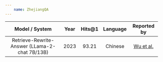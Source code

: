 ```yaml
---
    name: ZhejiangQA
---
```


|       Model / System       | Year | Hits@1 | Language |                              Reported by                              |
|:--------------------------:|:----:|:------:|:--------:|:---------------------------------------------------------------------:|
| Retrieve-Rewrite-Answer (LLama-2-chat 7B/13B) | 2023 |   93.21   |    Chinese    |                     [Wu et al.](https://arxiv.org/pdf/2309.11206)                     |

